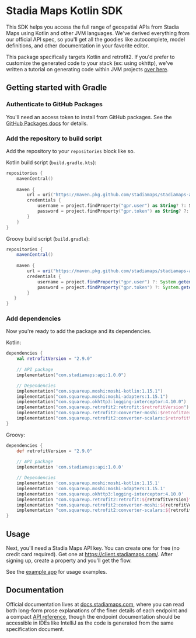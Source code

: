 # Stadia Maps Kotlin SDK

This SDK helps you access the full range of geospatial APIs from Stadia Maps using Kotlin and other JVM languages.
We've derived everything from our official API spec, so you'll get all the goodies like autocomplete, model definitions,
and other documentation in your favorite editor.

This package specifically targets Kotlin and retrofit2. If you'd prefer to customize the generated code to
your stack (ex: using okhttp), we've written a tutorial on generating code within JVM projects
[over here](https://docs.stadiamaps.com/tutorials/getting-started-with-geospatial-apis-in-kotlin-openapi/).

## Getting started with Gradle

### Authenticate to GitHub Packages

You'll need an access token to install from GitHub packages. See the [GitHub Packages docs](https://docs.github.com/en/packages/working-with-a-github-packages-registry/working-with-the-gradle-registry#authenticating-to-github-packages)
for details.

### Add the repository to build script

Add the repository to your `repositories` block like so.

Kotlin build script (`build.gradle.kts`):

```kotlin
repositories {
    mavenCentral()
    
    maven {
        url = uri("https://maven.pkg.github.com/stadiamaps/stadiamaps-api-kotlin")
        credentials {
            username = project.findProperty("gpr.user") as String? ?: System.getenv("USERNAME")
            password = project.findProperty("gpr.token") as String? ?: System.getenv("TOKEN")
        }
    }
}
```

Groovy build script (`build.gradle`):

```groovy
repositories {
    mavenCentral()
    
    maven {
        url = uri("https://maven.pkg.github.com/stadiamaps/stadiamaps-api-kotlin")
        credentials {
            username = project.findProperty("gpr.user") ?: System.getenv("USERNAME")
            password = project.findProperty("gpr.token") ?: System.getenv("TOKEN")
        }
   }
}
```

### Add dependencies

Now you're ready to add the package and its dependencies.

Kotlin:

```kotlin
dependencies {
    val retrofitVersion = "2.9.0"
    
    // API package
    implementation("com.stadiamaps:api:1.0.0")

    // Dependencies
    implementation("com.squareup.moshi:moshi-kotlin:1.15.1")
    implementation("com.squareup.moshi:moshi-adapters:1.15.1")
    implementation("com.squareup.okhttp3:logging-interceptor:4.10.0")
    implementation("com.squareup.retrofit2:retrofit:$retrofitVersion")
    implementation("com.squareup.retrofit2:converter-moshi:$retrofitVersion")
    implementation("com.squareup.retrofit2:converter-scalars:$retrofitVersion")
}
```

Groovy:

```groovy
dependencies {
    def retrofitVersion = "2.9.0"
    
    // API package
    implementation 'com.stadiamaps:api:1.0.0'

    // Dependencies
    implementation 'com.squareup.moshi:moshi-kotlin:1.15.1'
    implementation 'com.squareup.moshi:moshi-adapters:1.15.1'
    implementation 'com.squareup.okhttp3:logging-interceptor:4.10.0'
    implementation "com.squareup.retrofit2:retrofit:${retrofitVersion}"
    implementation "com.squareup.retrofit2:converter-moshi:${retrofitVersion}"
    implementation "com.squareup.retrofit2:converter-scalars:${retrofitVersion}"
}
```

## Usage

Next, you'll need a Stadia Maps API key. You can create one for free (no credit card required).
Get one at https://client.stadiamaps.com/. After signing up, create a property and you'll get
the flow.

See the [example app](example/src/main/kotlin/Main.kt) for usage examples.

## Documentation

Official documentation lives at [docs.stadiamaps.com](https://docs.stadiamaps.com/), where you can read
both long-form prose explanations of the finer details of each endpoint and a
compact [API reference](https://docs.stadiamaps.com/api-reference/), though the endpoint documentation should be
accessible in IDEs like IntelliJ as the code is generated from the same specification document.